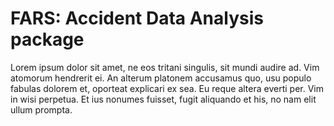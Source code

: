 # FARS: Accident Data Analysis package

Lorem ipsum dolor sit amet, ne eos tritani singulis, sit mundi audire ad. Vim atomorum hendrerit ei. An alterum platonem accusamus quo, usu populo fabulas dolorem et, oporteat explicari ex sea. Eu reque altera everti per. Vim in wisi perpetua. Et ius nonumes fuisset, fugit aliquando et his, no nam elit ullum prompta.
